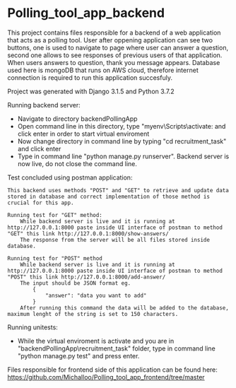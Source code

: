# Polling_tool_app_backend

This project contains files responsible for a backend of a web application that acts as a polling tool. User after oppening application can see two buttons, one is used to 
navigate to page where user can answer a question, second one allows to see responses of previous users of that application. When users answers to question, thank you
message appears. Database used here is mongoDB that runs on AWS cloud, therefore internet connection is required to run this application succesfuly.

Project was generated with Django 3.1.5 and Python 3.7.2


Running backend server:

  - Navigate to directory backendPollingApp
  - Open command line in this directory, type "myenv\Scripts\activate: and click enter in order to start virtual enviroment
  - Now change directory in command line by typing "cd recruitment_task" and click enter
  - Type in command line "python manage.py runserver". Backend server is now live, do not close the command line.
  
Test concluded using postman application:

    This backend uses methods "POST" and "GET" to retrieve and update data stored in database and correct implementation of those method is crucial for this app. 
  
    Running test for "GET" method:
        While backend server is live and it is running at http://127.0.0.1:8000 paste inside UI interface of postman to method "GET" this link http://127.0.0.1:8000/show-answers/
        The response from the server will be all files stored inside database.

    Running test for "POST" method
        While backend server is live and it is running at http://127.0.0.1:8000 paste inside UI interface of postman to method "POST" this link http://127.0.0.1:8000/add-answer/
        The input should be JSON format eg.
            {
                "answer": "data you want to add"
            }
        After running this command the data will be added to the database, maximum lenght of the string is set to 150 characters. 

Running unitests:
    
   - While the virtual enviroment is activate and you are in "backendPollingApp\recruitment_task" folder, type in command line "python manage.py test" and press enter. 


Files responsible for frontend side of this application can be found here: https://github.com/Michalloo/Polling_tool_app_frontend/tree/master
